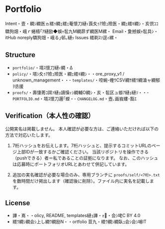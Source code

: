 ﻿# Portfolio

Intent・壹・繝ｼ繝医ヵ繧ｩ繝ｪ繧ｪ菴懷刀縺ｨ莨夊ｩｱ險ｭ險医・繝ｪ繧ｷ繝ｼ・亥倶ｺｺ驕狗畑・峨ｒ蜷梧｢ｱ縺励◆蜈ｬ髢九Μ繝昴ず繝医Μ縲・ 
Email・夐撼蜈ｬ髢具ｼ・itHub noreply驕狗畑・峨る｣邨｡縺ｯ Issues 繧剃ｽｿ逕ｨ縲・
## Structure
- `portfolio/`・壻ｽ懷刀縺ｨ繝・Δ
- `policy/`・壻ｼ夊ｩｱ險ｭ險医・繝ｪ繧ｷ繝ｼ・・ore_proxy_v1 / unknown_management・・- `templates/`・啌蜿ｰ蟶ｳCSV繝ｻ繧ｳ繝溘ャ繝郁ｦ丞援
- `proofs/`・壽悽莠ｺ諤ｧ縺ｮ讀懆ｨｼ繝輔Ο繝ｼ・亥・髢区ュ蝣ｱ縺ｮ縺ｿ・・- `PORTFOLIO.md`・壻ｽ懷刀邏｢蠑・- `CHANGELOG.md`・壼､画峩螻･豁ｴ

## Verification（本人性の確認）

公開実名は掲載しません。
本人確認が必要な方は、ご連絡いただければ以下の方法で対応いたします。

1) 7桁ハッシュをお伝えします。7桁ハッシュと、提示するコミットURLのページ上部IDが一致するかご確認ください。
    当該リポジトリを操作できる（pushできる）者＝私であることの証拠になります。
   なお、このハッシュは応募時にポートフォリオURLとあわせて併記しています。

2) 追加の実名確認が必要な場合のみ、専用ブランチに `proofs/self/<7桁>.txt` を数時間だけ掲出します（確認後に削除）。ファイル内に実名を記載します。
## License
- 譁・嶌・・olicy, README, templates縺ｮ譁・ｫ・会ｼ咾C BY 4.0
- 繧ｳ繝ｼ繝会ｼ上し繝ｳ繝励Ν・・ortfolio 荳九・繧ｳ繝ｼ繝臥ｭ会ｼ会ｼ哺IT

